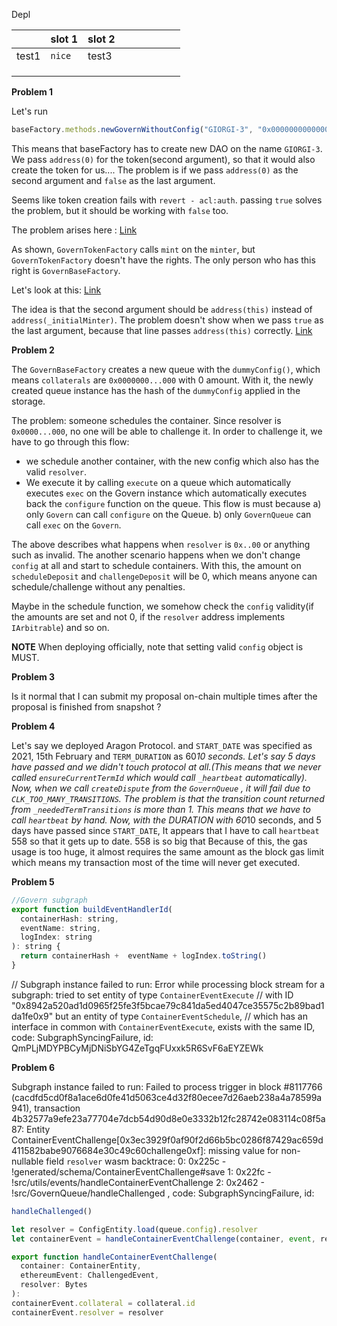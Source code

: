 Depl



|       | slot 1 | slot 2 |   |   |   |   |   |   |
|-------|--------|--------|---|---|---|---|---|---|
| test1 | `nice` | test3  |   |   |   |   |   |   |
|       |        |        |   |   |   |   |   |   |
|       |        |        |   |   |   |   |   |   |
|       |        |        |   |   |   |   |   |   |




















**Problem 1**

Let's run 

```js
baseFactory.methods.newGovernWithoutConfig("GIORGI-3", "0x0000000000000000000000000000000000000000", "GIORGI1", "GIO", false).send({
```
This means that baseFactory has to create new DAO on the name `GIORGI-3`. We pass `address(0)` for the token(second argument), so that it would also create
the token for us.... The problem is if we pass `address(0)` as the second argument and `false` as the last argument.

Seems like token creation fails with `revert - acl:auth`.  passing `true` solves the problem, but it should be working with `false` too. 

The problem arises here : [Link](https://github.com/aragon/govern/blob/5c0293fda66c188b971f96de0666b6309e379c78/packages/govern-token/contracts/GovernTokenFactory.sol#L58)

As shown, `GovernTokenFactory` calls `mint` on the `minter`, but `GovernTokenFactory` doesn't have the rights. The only person who has this right
is `GovernBaseFactory`. 

Let's look at this: [Link](https://github.com/aragon/govern/blob/5c0293fda66c188b971f96de0666b6309e379c78/packages/govern-token/contracts/GovernTokenFactory.sol#L105)

The idea is that the second argument should be `address(this)` instead of `address(_initialMinter)`. The problem doesn't show when we pass `true` as the last
argument, because that line passes `address(this)` correctly. [Link](https://github.com/aragon/govern/blob/5c0293fda66c188b971f96de0666b6309e379c78/packages/govern-token/contracts/GovernTokenFactory.sol#L52)


**Problem 2**

The `GovernBaseFactory` creates a new queue with the `dummyConfig()`, which means `collaterals` are `0x0000000...000` with 0 amount. With it, the newly created
queue instance has the hash of the `dummyConfig` applied in the storage. 

The problem: someone schedules the container. Since resolver is `0x0000...000`,  no one will be able to challenge it. In order to challenge it, we have to
go through this flow: 

   * we schedule another container, with the new config which also has the valid `resolver`.
   * We execute it by calling `execute` on a queue which automatically executes `exec` on the Govern instance which automatically executes back the `configure` function on the queue. This flow is must because a) only `Govern` can call `configure` on the Queue. b) only `GovernQueue` can call `exec` on the `Govern`.

The above describes what happens when `resolver` is `0x..00` or anything such as invalid. The another scenario happens when we don't change `config` at all
and start to schedule containers. With this, the amount on `scheduleDeposit` and `challengeDeposit` will be 0, which means anyone can schedule/challenge
without any penalties.


Maybe in the schedule function, we somehow check the `config` validity(if the amounts are set and not 0,  if the `resolver` address implements `IArbitrable`) 
and so on.

**NOTE** When deploying officially, note that setting valid `config` object is MUST.


**Problem 3**

Is it normal that I can submit my proposal on-chain multiple times after the proposal is finished from snapshot ?

**Problem 4** 

Let's say we deployed Aragon Protocol. and `START_DATE` was specified as 2021, 15th February and `TERM_DURATION` as 60*10 seconds. Let's say 5 days have passed and we didn't touch protocol at all.(This means that we never called `ensureCurrentTermId` which would call `_heartbeat` automatically). Now, when we call `createDispute` from the `GovernQueue` , it will fail due to `CLK_TOO_MANY_TRANSITIONS`. The problem is that the transition count returned from `_neededTermTransitions` is more than 1. This means that we have to call `heartbeat` by hand. Now, with the DURATION with 60*10 seconds, and 5 days have passed since `START_DATE`,  It appears that I have to call `heartbeat` 558 so that it gets up to date. 558 is so big that Because of this, the gas usage is too huge, it almost requires the same amount as the block gas limit which means my transaction most of the time will never get executed.


**Problem 5**

```js
//Govern subgraph
export function buildEventHandlerId(
  containerHash: string,
  eventName: string,
  logIndex: string
): string {
  return containerHash +  eventName + logIndex.toString()
}
```


// Subgraph instance failed to run: Error while processing block stream for a subgraph: tried to set entity of type `ContainerEventExecute` 
// with ID "0x8942a520ad1d0965f25fe3f5bcae79c841da5ed4047ce35575c2b89bad1da1fe0x9" but an entity of type `ContainerEventSchedule`, 
// which has an interface in common with `ContainerEventExecute`, exists with the same ID, code: SubgraphSyncingFailure, id: QmPLjMDYPBCyMjDNiSbYG4ZeTgqFUxxk5R6SvF6aEYZEWk


**Problem 6**

Subgraph instance failed to run: Failed to process trigger in block #8117766 (cacdfd5cd0f8a1ace6d0fe41d5063ce4d32f80ecee7d26aeb238a4a78599a941), transaction 4b32577a9efe23a77704e7dcb54d90d8e0e3332b12fc28742e083114c08f5a87: Entity ContainerEventChallenge[0x3ec3929f0af90f2d66b5bc0286f87429ac659d411582babe9076684e30c49c60challenge0xf]: missing value for non-nullable field `resolver` wasm backtrace: 0: 0x225c - <unknown>!generated/schema/ContainerEventChallenge#save 1: 0x22fc - <unknown>!src/utils/events/handleContainerEventChallenge 2: 0x2462 - <unknown>!src/GovernQueue/handleChallenged , code: SubgraphSyncingFailure, id:
  
```js
handleChallenged() 

let resolver = ConfigEntity.load(queue.config).resolver
let containerEvent = handleContainerEventChallenge(container, event, resolver)

export function handleContainerEventChallenge(
  container: ContainerEntity,
  ethereumEvent: ChallengedEvent,
  resolver: Bytes
):
containerEvent.collateral = collateral.id
containerEvent.resolver = resolver
```

